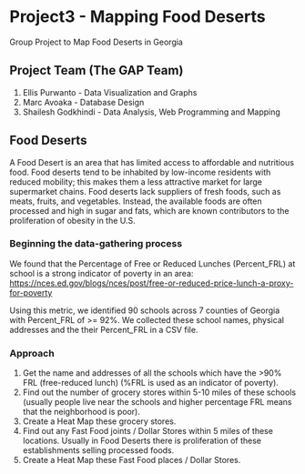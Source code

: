 # Project3 - Mapping Food Deserts
Group Project to Map Food Deserts in Georgia

## Project Team (The GAP Team)
1. Ellis Purwanto - Data Visualization and Graphs
2. Marc Avoaka - Database Design
3. Shailesh Godkhindi - Data Analysis, Web Programming and Mapping

## Food Deserts
A Food Desert is an area that has limited access to affordable and nutritious food. Food deserts tend to be inhabited by low-income residents with reduced mobility; this makes them a less attractive market for large supermarket chains. Food deserts lack suppliers of fresh foods, such as meats, fruits, and vegetables. Instead, the available foods are often processed and high in sugar and fats, which are known contributors to the proliferation of obesity in the U.S.

### Beginning the data-gathering process
We found that the Percentage of Free or Reduced Lunches (Percent_FRL) at school is a strong indicator of poverty in an area: https://nces.ed.gov/blogs/nces/post/free-or-reduced-price-lunch-a-proxy-for-poverty

Using this metric, we identified 90 schools across 7 counties of Georgia with Percent_FRL of >= 92%. We collected these school names, physical addresses and the their Percent_FRL in a CSV file.

### Approach
1. Get the name and addresses of all the schools which have the >90% FRL (free-reduced lunch) (%FRL is used as an indicator of poverty).
2. Find out the number of grocery stores within 5-10 miles of these schools (usually people live near the schools and higher percentage FRL means that the neighborhood is poor).
3. Create a Heat Map these grocery stores.
4. Find out any Fast Food joints / Dollar Stores within 5 miles of these locations. Usually in Food Deserts there is proliferation of these establishments selling processed foods.
5. Create a Heat Map these Fast Food places / Dollar Stores.
